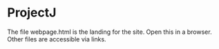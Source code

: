 # ProjectJ

The file webpage.html is the landing for the site. Open this in a browser. Other files are accessible via links.
